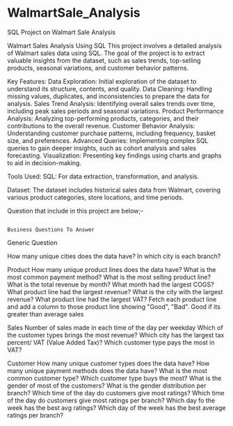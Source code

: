 # WalmartSale_Analysis
SQL Project on Walmart Sale Analysis

Walmart Sales Analysis Using SQL
This project involves a detailed analysis of Walmart sales data using SQL. The goal of the project is to extract valuable insights from the dataset, such as sales trends, top-selling products, seasonal variations, and customer behavior patterns.

Key Features:
Data Exploration: Initial exploration of the dataset to understand its structure, contents, and quality.
Data Cleaning: Handling missing values, duplicates, and inconsistencies to prepare the data for analysis.
Sales Trend Analysis: Identifying overall sales trends over time, including peak sales periods and seasonal variations.
Product Performance Analysis: Analyzing top-performing products, categories, and their contributions to the overall revenue.
Customer Behavior Analysis: Understanding customer purchase patterns, including frequency, basket size, and preferences.
Advanced Queries: Implementing complex SQL queries to gain deeper insights, such as cohort analysis and sales forecasting.
Visualization: Presenting key findings using charts and graphs to aid in decision-making.

Tools Used:
SQL: For data extraction, transformation, and analysis.

Dataset:
The dataset includes historical sales data from Walmart, covering various product categories, store locations, and time periods.

Question that include in this project are below;-

                                                                                                Business Questions To Answer

Generic Question

How many unique cities does the data have?
In which city is each branch?

Product
How many unique product lines does the data have?
What is the most common payment method?
What is the most selling product line?
What is the total revenue by month?
What month had the largest COGS?
What product line had the largest revenue?
What is the city with the largest revenue?
What product line had the largest VAT?
Fetch each product line and add a column to those product line showing "Good", "Bad". Good if its greater than average sales

Sales
Number of sales made in each time of the day per weekday
Which of the customer types brings the most revenue?
Which city has the largest tax percent/ VAT (Value Added Tax)?
Which customer type pays the most in VAT?

Customer
How many unique customer types does the data have?
How many unique payment methods does the data have?
What is the most common customer type?
Which customer type buys the most?
What is the gender of most of the customers?
What is the gender distribution per branch?
Which time of the day do customers give most ratings?
Which time of the day do customers give most ratings per branch?
Which day fo the week has the best avg ratings?
Which day of the week has the best average ratings per branch?
